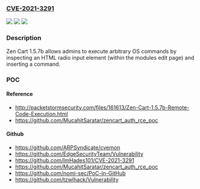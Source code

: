 ### [CVE-2021-3291](https://cve.mitre.org/cgi-bin/cvename.cgi?name=CVE-2021-3291)
![](https://img.shields.io/static/v1?label=Product&message=n%2Fa&color=blue)
![](https://img.shields.io/static/v1?label=Version&message=n%2Fa&color=blue)
![](https://img.shields.io/static/v1?label=Vulnerability&message=n%2Fa&color=brighgreen)

### Description

Zen Cart 1.5.7b allows admins to execute arbitrary OS commands by inspecting an HTML radio input element (within the modules edit page) and inserting a command.

### POC

#### Reference
- http://packetstormsecurity.com/files/161613/Zen-Cart-1.5.7b-Remote-Code-Execution.html
- https://github.com/MucahitSaratar/zencart_auth_rce_poc

#### Github
- https://github.com/ARPSyndicate/cvemon
- https://github.com/EdgeSecurityTeam/Vulnerability
- https://github.com/ImHades101/CVE-2021-3291
- https://github.com/MucahitSaratar/zencart_auth_rce_poc
- https://github.com/nomi-sec/PoC-in-GitHub
- https://github.com/tzwlhack/Vulnerability

